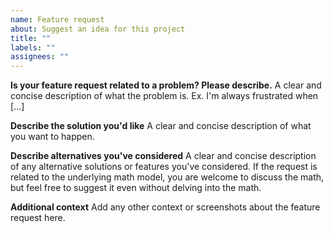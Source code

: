 ```yaml
---
name: Feature request
about: Suggest an idea for this project
title: ""
labels: ""
assignees: ""
---
```


**Is your feature request related to a problem? Please describe.**
A clear and concise description of what the problem is. Ex. I'm always frustrated when [...]

**Describe the solution you'd like**
A clear and concise description of what you want to happen.

**Describe alternatives you've considered**
A clear and concise description of any alternative solutions or features you've considered. If the request is related to the underlying math model, you are welcome to discuss the math, but feel free to suggest it even without delving into the math.

**Additional context**
Add any other context or screenshots about the feature request here.
